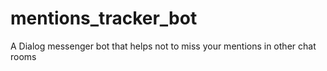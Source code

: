 # mentions_tracker_bot
A Dialog messenger bot that helps not to miss your mentions in other chat rooms
